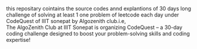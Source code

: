 this repositary cointains the source codes annd explantions  of 30 days long challenge of solving at least 1 one problem of leetcode each day under CodeQuest of IIIT sonepat by Algozenith club.i.e,
<br>
The AlgoZenith Club at IIIT Sonepat is organizing CodeQuest – a 30-day coding challenge designed to boost your problem-solving skills and coding expertise!

